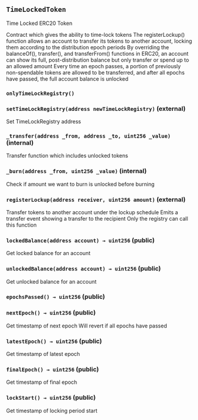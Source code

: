 ## `TimeLockedToken`

Time Locked ERC20 Token


Contract which gives the ability to time-lock tokens
The registerLockup() function allows an account to transfer
its tokens to another account, locking them according to the
distribution epoch periods
By overriding the balanceOf(), transfer(), and transferFrom()
functions in ERC20, an account can show its full, post-distribution
balance but only transfer or spend up to an allowed amount
Every time an epoch passes, a portion of previously non-spendable tokens
are allowed to be transferred, and after all epochs have passed, the full
account balance is unlocked

### `onlyTimeLockRegistry()`






### `setTimeLockRegistry(address newTimeLockRegistry)` (external)



Set TimeLockRegistry address


### `_transfer(address _from, address _to, uint256 _value)` (internal)



Transfer function which includes unlocked tokens


### `_burn(address _from, uint256 _value)` (internal)



Check if amount we want to burn is unlocked before burning


### `registerLockup(address receiver, uint256 amount)` (external)



Transfer tokens to another account under the lockup schedule
Emits a transfer event showing a transfer to the recipient
Only the registry can call this function


### `lockedBalance(address account) → uint256` (public)



Get locked balance for an account


### `unlockedBalance(address account) → uint256` (public)



Get unlocked balance for an account


### `epochsPassed() → uint256` (public)





### `nextEpoch() → uint256` (public)



Get timestamp of next epoch
Will revert if all epochs have passed


### `latestEpoch() → uint256` (public)



Get timestamp of latest epoch


### `finalEpoch() → uint256` (public)



Get timestamp of final epoch


### `lockStart() → uint256` (public)



Get timestamp of locking period start



